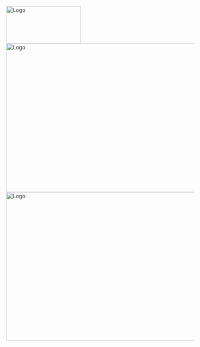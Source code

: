 <div style="display: flex; align-items: center;">
  <img src="https://i.ytimg.com/vi/kQAhj-vuHrE/maxresdefault.jpg" alt="Logo" width="200" height="100">
  <br><br>
</div>
  <img src="https://i.ytimg.com/vi/kQAhj-vuHrE/maxresdefault.jpg" alt="Logo" width="1000" height="400">

<br>
<img src="https://github.com/abraao69/Setup-Docker-Laravel-10-Portf-lio-Skeleton/blob/main/screen02%20(9).jpg" alt="Logo" width="1000" height="400">
